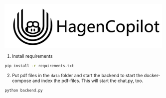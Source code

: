 ![HagenCopilot](docs/img/hagencopilot.png)

1. Install requirements
```bash
pip install -r requirements.txt
```

2. Put pdf files in the `data` folder and start the backend to start the docker-compose and index the pdf-files. This will start the chat.py, too.
```bash
python backend.py
```



